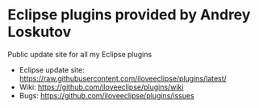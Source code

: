 # Eclipse plugins provided by Andrey Loskutov
Public update site for all my Eclipse plugins

* Eclipse update site: https://raw.githubusercontent.com/iloveeclipse/plugins/latest/
* Wiki: https://github.com/iloveeclipse/plugins/wiki
* Bugs: https://github.com/iloveeclipse/plugins/issues

